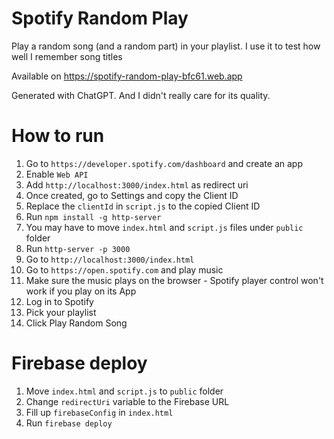 # Spotify Random Play

Play a random song (and a random part) in your playlist. I use it to test how well I remember song titles

Available on https://spotify-random-play-bfc61.web.app

Generated with ChatGPT. And I didn't really care for its quality.

# How to run

1. Go to `https://developer.spotify.com/dashboard` and create an app
  1. Enable `Web API`
  1. Add `http://localhost:3000/index.html` as redirect uri
  1. Once created, go to Settings and copy the Client ID
1. Replace the `clientId` in `script.js` to the copied Client ID
1. Run `npm install -g http-server`
1. You may have to move `index.html` and `script.js` files under `public` folder
1. Run `http-server -p 3000`
1. Go to `http://localhost:3000/index.html`
1. Go to `https://open.spotify.com` and play music
  1. Make sure the music plays on the browser - Spotify player control won't work if you play on its App
1. Log in to Spotify
1. Pick your playlist
1. Click Play Random Song

# Firebase deploy

1. Move `index.html` and `script.js` to `public` folder
1. Change `redirectUri` variable to the Firebase URL
1. Fill up `firebaseConfig` in `index.html`
1. Run `firebase deploy`